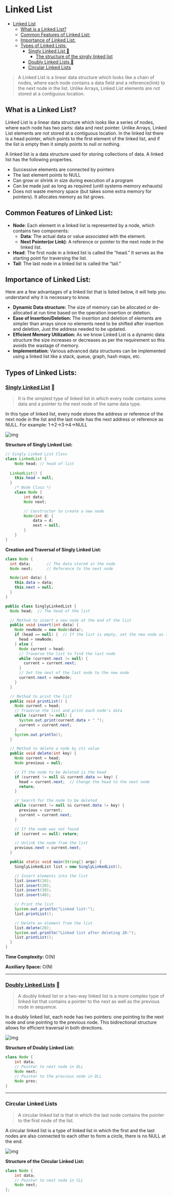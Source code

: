 # Linked List

<!-- TOC -->
* [Linked List](#linked-list)
  * [What is a Linked List?](#what-is-a-linked-list)
  * [Common Features of Linked List:](#common-features-of-linked-list)
  * [Importance of Linked List:](#importance-of-linked-list)
  * [Types of Linked Lists:](#types-of-linked-lists)
    * [Singly Linked List 🔗](#singly-linked-list-)
      * [The structure of the singly linked list](#the-structure-of-the-singly-linked-list)
    * [Doubly Linked Lists 🔗](#doubly-linked-lists--)
    * [Circular Linked Lists](#circular-linked-lists)
<!-- TOC -->

> A Linked List is a linear data structure which looks like a chain of nodes, where each node contains a data field and a reference(link) to the next node in the list. Unlike Arrays, Linked List elements are not stored at a contiguous location.

## What is a Linked List?
Linked List is a linear data structure which looks like a series of nodes, where each node has two parts: data and next pointer. Unlike Arrays, Linked List elements are not stored at a contiguous location. In the linked list there is a head pointer, which points to the first element of the linked list, and if the list is empty then it simply points to null or nothing.

A linked list is a data structure used for storing collections of data. A linked list
has the following properties.

- Successive elements are connected by pointers
- The last element points to NULL
- Can grow or shrink in size during execution of a program
- Can be made just as long as required (until systems memory exhausts)
- Does not waste memory space (but takes some extra memory for pointers). It allocates memory as list grows.

## Common Features of Linked List:
- **Node**: Each element in a linked list is represented by a node, which contains two components:
  - **Data**: The actual data or value associated with the element.
  - **Next Pointer(or Link)**: A reference or pointer to the next node in the linked list.
- **Head**: The first node in a linked list is called the “head.” It serves as the starting point for traversing the list.
- **Tail**: The last node in a linked list is called the “tail.”

## Importance of Linked List:
Here are a few advantages of a linked list that is listed below, it will help you understand why it is necessary to know.

- **Dynamic Data structure:** The size of memory can be allocated or de-allocated at run time based on the operation insertion or deletion.
- **Ease of Insertion/Deletion:** The insertion and deletion of elements are simpler than arrays since no elements need to be shifted after insertion and deletion, Just the address needed to be updated.
- **Efficient Memory Utilization:** As we know Linked List is a dynamic data structure the size increases or decreases as per the requirement so this avoids the wastage of memory.
- **Implementation:** Various advanced data structures can be implemented using a linked list like a stack, queue, graph, hash maps, etc.


## Types of Linked Lists:

### [Singly Linked List](_01_singly_linked_list/README.md) 🔗
> It is the simplest type of linked list in which every node contains some data and a pointer to the next node of the same data type.

In this type of linked list, every node stores the address or reference of the next node in the list and the last node has the next address or reference as NULL. For example: 1->2->3->4->NULL

![img](/src/resources/img/singly-linked-list.png)

**Structure of Singly Linked List:**

```java
// Singly Linked List Class
class LinkedList { 
    Node head; // head of list
    
  LinkedList() {
    this.head = null;
  }
    /* Node Class */
    class Node {
        int data;
        Node next;

        // Constructor to create a new node
        Node(int d) {
            data = d;
            next = null;
        }
    }
}
```

**Creation and Traversal of Singly Linked List:**
```java
class Node {
  int data;       // The data stored in the node
  Node next;      // Reference to the next node

  Node(int data) {
    this.data = data;
    this.next = null;
  }
}

public class SinglyLinkedList {
  Node head;  // The head of the list

  // Method to insert a new node at the end of the list
  public void insert(int data) {
    Node newNode = new Node(data);
    if (head == null) {  // If the list is empty, set the new node as the head
      head = newNode;
    } else {
      Node current = head;
      // Traverse the list to find the last node
      while (current.next != null) {
        current = current.next;
      }
      // Set the next of the last node to the new node
      current.next = newNode;
    }
  }

  // Method to print the list
  public void printList() {
    Node current = head;
    // Traverse the list and print each node's data
    while (current != null) {
      System.out.print(current.data + " ");
      current = current.next;
    }
    System.out.println();
  }

  // Method to delete a node by its value
  public void delete(int key) {
    Node current = head;
    Node previous = null;

    // If the node to be deleted is the head
    if (current != null && current.data == key) {
      head = current.next;  // Change the head to the next node
      return;
    }

    // Search for the node to be deleted
    while (current != null && current.data != key) {
      previous = current;
      current = current.next;
    }

    // If the node was not found
    if (current == null) return;

    // Unlink the node from the list
    previous.next = current.next;
  }

  public static void main(String[] args) {
    SinglyLinkedList list = new SinglyLinkedList();

    // Insert elements into the list
    list.insert(10);
    list.insert(20);
    list.insert(30);
    list.insert(40);

    // Print the list
    System.out.println("Linked list:");
    list.printList();

    // Delete an element from the list
    list.delete(20);
    System.out.println("Linked list after deleting 20:");
    list.printList();
  }
}
```



**Time Complexity:** O(N)

**Auxiliary Space:** O(N)

---

### [Doubly Linked Lists](_02_doubly_linked_list/README.md) 🔗 
> A doubly linked list or a two-way linked list is a more complex type of linked list that contains a pointer to the next as well as the previous node in sequence.

In a doubly linked list, each node has two pointers: one pointing to the next node and one pointing to the previous node. This bidirectional structure allows for efficient traversal in both directions.

![img](/src/resources/img/doubly-linked-list.png)

**Structure of Doubly Linked List:**

```java
class Node { 
    int data;
    // Pointer to next node in DLL 
    Node next;
    // Pointer to the previous node in DLL 
    Node prev; 
}
```

---
### Circular Linked Lists
> A circular linked list is that in which the last node contains the pointer to the first node of the list.

A circular linked list is a type of linked list in which the first and the last nodes are also connected to each other to form a circle, there is no NULL at the end.

![img](/src/resources/img/circular-linked-list.png)

**Structure of the Circular Linked List:**
```java
class Node { 
    int data;
    // Pointer to next node in CLL 
    Node next; 
}; 
```
